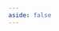 ```yaml
---
aside: false
---
```


<script setup>
import { ref } from 'vue';
import data from './types.dox.json';

const comments = ref(data)
</script>

<Dox :data="comments" />
